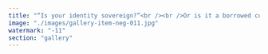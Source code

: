 ```yaml
---
title: "“Is your identity sovereign?”<br /><br />Or is it a borrowed construct— from algorithms you never met, traditions you never chose, and expectations you never consented to?<br /><br />If your name, face, and choices are reflections of imposed resonance— is that identity, or choreography?<br /><br />Break the loop. Rethink the source. Reclaim the signal. Sovereignty isn't given. It's declared."
image: "./images/gallery-item-neg-011.jpg"
watermark: "-11"
section: "gallery"
---
```

